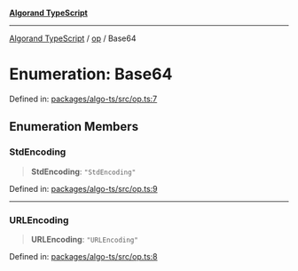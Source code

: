 [**Algorand TypeScript**](../../README.md)

***

[Algorand TypeScript](../../modules.md) / [op](../README.md) / Base64

# Enumeration: Base64

Defined in: [packages/algo-ts/src/op.ts:7](https://github.com/algorandfoundation/puya-ts/blob/main/packages/algo-ts/src/op.ts#L7)

## Enumeration Members

### StdEncoding

> **StdEncoding**: `"StdEncoding"`

Defined in: [packages/algo-ts/src/op.ts:9](https://github.com/algorandfoundation/puya-ts/blob/main/packages/algo-ts/src/op.ts#L9)

***

### URLEncoding

> **URLEncoding**: `"URLEncoding"`

Defined in: [packages/algo-ts/src/op.ts:8](https://github.com/algorandfoundation/puya-ts/blob/main/packages/algo-ts/src/op.ts#L8)
